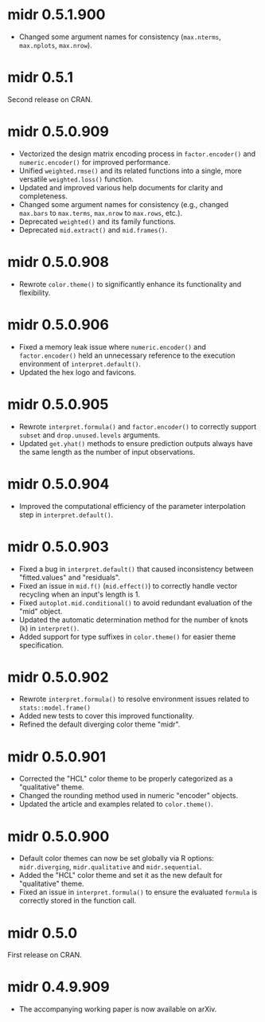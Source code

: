 # midr 0.5.1.900

-   Changed some argument names for consistency (`max.nterms`, `max.nplots`, `max.nrow`).

# midr 0.5.1

Second release on CRAN.

# midr 0.5.0.909

-   Vectorized the design matrix encoding process in `factor.encoder()` and `numeric.encoder()` for improved performance.
-   Unified `weighted.rmse()` and its related functions into a single, more versatile `weighted.loss()` function.
-   Updated and improved various help documents for clarity and completeness.
-   Changed some argument names for consistency (e.g., changed `max.bars` to `max.terms`, `max.nrow` to `max.rows`, etc.).
-   Deprecated `weighted()` and its family functions.
-   Deprecated `mid.extract()` and `mid.frames()`.

# midr 0.5.0.908

-   Rewrote `color.theme()` to significantly enhance its functionality and flexibility.

# midr 0.5.0.906

-   Fixed a memory leak issue where `numeric.encoder()` and `factor.encoder()` held an unnecessary reference to the execution environment of `interpret.default()`.
-   Updated the hex logo and favicons.

# midr 0.5.0.905

-   Rewrote `interpret.formula()` and `factor.encoder()` to correctly support `subset` and `drop.unused.levels` arguments.
-   Updated `get.yhat()` methods to ensure prediction outputs always have the same length as the number of input observations.

# midr 0.5.0.904

-   Improved the computational efficiency of the parameter interpolation step in `interpret.default()`.

# midr 0.5.0.903

-   Fixed a bug in `interpret.default()` that caused inconsistency between "fitted.values" and "residuals".
-   Fixed an issue in `mid.f()` (`mid.effect()`) to correctly handle vector recycling when an input's length is 1.
-   Fixed `autoplot.mid.conditional()` to avoid redundant evaluation of the "mid" object.
-   Updated the automatic determination method for the number of knots (`k`) in `interpret()`.
-   Added support for type suffixes in `color.theme()` for easier theme specification.

# midr 0.5.0.902

-   Rewrote `interpret.formula()` to resolve environment issues related to `stats::model.frame()`
-   Added new tests to cover this improved functionality.
-   Refined the default diverging color theme "midr".

# midr 0.5.0.901

-   Corrected the "HCL" color theme to be properly categorized as a "qualitative" theme.
-   Changed the rounding method used in numeric "encoder" objects.
-   Updated the article and examples related to `color.theme()`.

# midr 0.5.0.900

-   Default color themes can now be set globally via R options: `midr.diverging`, `midr.qualitative` and `midr.sequential`.
-   Added the "HCL" color theme and set it as the new default for "qualitative" theme.
-   Fixed an issue in `interpret.formula()` to ensure the evaluated `formula` is correctly stored in the function call.

# midr 0.5.0

First release on CRAN.

# midr 0.4.9.909

-   The accompanying working paper is now available on arXiv.
